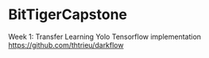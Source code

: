 # BitTigerCapstone

Week 1: Transfer Learning
Yolo Tensorflow implementation
https://github.com/thtrieu/darkflow
